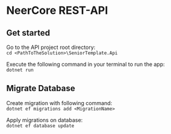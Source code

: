 # NeerCore REST-API

## Get started

Go to the API project root directory: \
`cd <PathToTheSolution>\SeniorTemplate.Api`

Execute the following command in your terminal to run the app: \
`dotnet run`

## Migrate Database

Create migration with following command: \
`dotnet ef migrations add <MigrationName>`

Apply migrations on database: \
`dotnet ef database update`